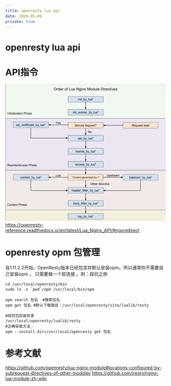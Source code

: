 ```yaml
---
title: openresty lua api
date: 2020-05-09
private: true
---
```

# openresty lua api

# API指令
![](/img/openresty/lua-api.png)
https://openresty-reference.readthedocs.io/en/latest/Lua_Nginx_API/#ngxredirect

# openresty opm 包管理
自1.11.2.2开始，OpenResty版本已经包含并默认安装opm。所以通常你不需要自己安装opm ， 只需要做一个软连接 。附：踩坑之旅

    cd /usr/local/openresty/bin
    sudo ln -s `pwd`/opm /usr/local/bin/opm
    
    opm search 包名  #搜索包名
    opm get 包名 #默认下载路径：/usr/local/openresty/site/lualib/resty
    
    #规范包安装目录
    /usr/local/openresty/lualib/resty
    #正确安装方法：
    opm --install-dir=/usr/local/openresty get 包名

# 参考文献
https://github.com/openresty/lua-nginx-module#locations-configured-by-subrequest-directives-of-other-modules
https://github.com/iresty/nginx-lua-module-zh-wiki

